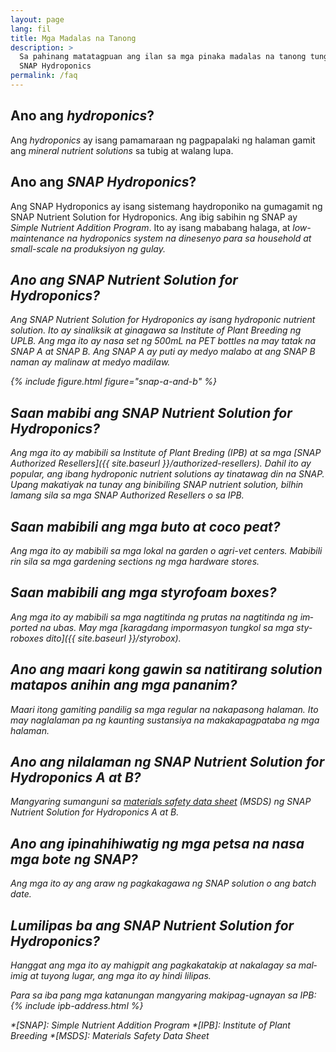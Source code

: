 ```yaml
---
layout: page
lang: fil
title: Mga Madalas na Tanong
description: >
  Sa pahinang matatagpuan ang ilan sa mga pinaka madalas na tanong tungkol sa
  SNAP Hydroponics
permalink: /faq
---
```


## Ano ang <i lang="en">hydroponics</i>?

Ang <i lang="en">hydroponics</i> ay isang pamamaraan ng pagpapalaki ng halaman
gamit ang <i lang="en"> mineral nutrient solutions</i> sa tubig at walang lupa.

## Ano ang <i lang="en">SNAP Hydroponics</i>?

Ang SNAP Hydroponics ay isang sistemang haydroponiko na gumagamit ng  SNAP
Nutrient Solution for Hydroponics. Ang ibig sabihin ng SNAP ay <i lang="en">
Simple Nutrient Addition Program</i>. Ito ay isang mababang halaga, at 
<i lang="en">low-maintenance na hydroponics system na dinesenyo para sa
<i lang="en">household</i> at <i lang="en">small-scale</i> na produksiyon ng
gulay.

## Ano ang <i lang="en">SNAP Nutrient Solution for Hydroponics</i>?

Ang <i lang="en">SNAP Nutrient Solution for Hydroponics</i> ay isang <i lang="en">
hydroponic nutrient solution. Ito ay sinaliksik at ginagawa sa Institute of Plant
Breeding ng UPLB. Ang mga ito ay nasa <i lang="en">set</i> ng 500mL na PET bottles
na may tatak na SNAP A at SNAP B. Ang SNAP A ay puti ay medyo malabo at ang SNAP
B naman ay malinaw at medyo madilaw.


{% include figure.html figure="snap-a-and-b" %}

## Saan mabibi ang <i lang="en">SNAP Nutrient Solution for Hydroponics</i>?

Ang mga ito ay mabibili sa Institute of Plant Breding (IPB) at sa mga
[<i lang="en">SNAP Authorized Resellers</i>]({{ site.baseurl }}/authorized-resellers).
Dahil ito ay popular, ang ibang hydroponic nutrient solutions ay tinatawag din
na SNAP. Upang makatiyak na tunay ang binibiling SNAP nutrient solution, bilhin
lamang sila sa mga <i lang="en">SNAP Authorized Resellers</i> o sa IPB.

## Saan mabibili ang mga buto at <i lang="en">coco peat</i>?

Ang mga ito ay mabibili sa mga lokal na <i lang="en">garden</i> o <i lang="en">
agri-vet centers</i>. Mabibili rin sila sa mga <i lang="en">gardening sections</i>
ng mga <i lang="en">hardware stores</i>.

## Saan mabibili ang mga styrofoam boxes?

Ang mga ito ay mabibili sa mga nagtitinda ng prutas na nagtitinda ng <i lang="en">
imported</i> na ubas. May mga [karagdang impormasyon tungkol sa mga
<i lang="en">styroboxes</i> dito]({{ site.baseurl }}/styrobox).

## Ano ang maari kong gawin sa natitirang <i lang="en">solution</i> matapos anihin ang mga pananim?

Maari itong gamiting pandilig sa mga regular na nakapasong halaman. Ito may naglalaman
pa ng kaunting sustansiya na makakapagpataba ng mga halaman.

## Ano ang nilalaman ng <i lang="en">SNAP Nutrient Solution for Hydroponics</i> A at B?

Mangyaring sumanguni sa [<i lang="en">materials safety data sheet</i>](/files/combined-msds-for-snap-a-and-b.pdf)
(MSDS) ng <i lang="en">SNAP Nutrient Solution for Hydroponics</i> A at B.

## Ano ang ipinahihiwatig ng mga petsa na nasa mga bote ng SNAP?

Ang mga ito ay ang araw ng pagkakagawa ng <i lang="en">SNAP solution</i> o ang
<i lang="en">batch date</i>.

## Lumilipas ba ang <i lang="en">SNAP Nutrient Solution for Hydroponics</i>?

Hanggat ang mga ito ay mahigpit ang pagkakatakip at nakalagay sa malimig at
tuyong lugar, ang mga ito ay hindi lilipas.


Para sa iba pang mga katanungan mangyaring makipag-ugnayan sa IPB:
{% include ipb-address.html %}


*[SNAP]: Simple Nutrient Addition Program
*[IPB]: Institute of Plant Breeding
*[MSDS]: Materials Safety Data Sheet
